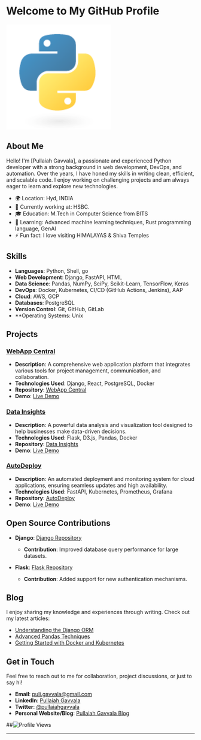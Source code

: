 # Welcome to My GitHub Profile

![Profile Banner](https://github.com/puligithub/pullaiah/blob/master/githublogo.png)

## About Me

Hello! I'm [Pullaiah Gavvala], a passionate and experienced Python developer with a strong background in web development, DevOps, and automation. Over the years, I have honed my skills in writing clean, efficient, and scalable code. I enjoy working on challenging projects and am always eager to learn and explore new technologies.

- 🌍 Location: Hyd, INDIA
- 💼 Currently working at: HSBC.
- 🎓 Education: M.Tech in Computer Science from BITS
- 🌱 Learning: Advanced machine learning techniques, Rust programming language, GenAI
- ⚡ Fun fact: I love visiting HIMALAYAS & Shiva Temples 

## Skills

- **Languages**: Python, Shell, go
- **Web Development**: Django, FastAPI, HTML
- **Data Science**: Pandas, NumPy, SciPy, Scikit-Learn, TensorFlow, Keras
- **DevOps**: Docker, Kubernetes, CI/CD (GitHub Actions, Jenkins), AAP
- **Cloud**: AWS, GCP
- **Databases**: PostgreSQL
- **Version Control**: Git, GitHub, GitLab
- **Operating Systems: Unix 

## Projects

### [WebApp Central](https://github.com/puligithub/pullaiah/webapp-central)

- **Description**: A comprehensive web application platform that integrates various tools for project management, communication, and collaboration.
- **Technologies Used**: Django, React, PostgreSQL, Docker
- **Repository**: [WebApp Central](https://github.com/puligithub/pullaiah/webapp-central)
- **Demo**: [Live Demo](http://webapp-central.example.com)

### [Data Insights](https://https://github.com/puligithub/pullaiah/data-insights)

- **Description**: A powerful data analysis and visualization tool designed to help businesses make data-driven decisions.
- **Technologies Used**: Flask, D3.js, Pandas, Docker
- **Repository**: [Data Insights](https://github.com/puligithub/pullaiah/data-insights)
- **Demo**: [Live Demo](http://data-insights.example.com)

### [AutoDeploy](https://github.com/puligithub/pullaiah/autodeploy)

- **Description**: An automated deployment and monitoring system for cloud applications, ensuring seamless updates and high availability.
- **Technologies Used**: FastAPI, Kubernetes, Prometheus, Grafana
- **Repository**: [AutoDeploy](https://github.com/puligithub/pullaiah/autodeploy)
- **Demo**: [Live Demo](http://autodeploy.example.com)

## Open Source Contributions

- **Django**: [Django Repository](https://github.com/puligithub/pullaiah/django/django)
  - **Contribution**: Improved database query performance for large datasets.

- **Flask**: [Flask Repository](hhttps://github.com/puligithub/pullaiah/pallets/flask)
  - **Contribution**: Added support for new authentication mechanisms.

## Blog

I enjoy sharing my knowledge and experiences through writing. Check out my latest articles:

- [Understanding the Django ORM](https://yourblog.example.com/understanding-the-django-orm)
- [Advanced Pandas Techniques](https://yourblog.example.com/advanced-pandas-techniques)
- [Getting Started with Docker and Kubernetes](https://yourblog.example.com/docker-and-kubernetes)

## Get in Touch

Feel free to reach out to me for collaboration, project discussions, or just to say hi!

- **Email**: puli.gavvala@gmail.com
- **LinkedIn**: [Pullaiah Gavvala](https://www.linkedin.com/in/pullaiahgavvala)
- **Twitter**: [@pullaiahgavvala](https://twitter.com/pullaiahgavvala)
- **Personal Website/Blog**: [Pullaiah Gavvala Blog](https://pullaiahgavvalablog.example.com)

##![Profile Views](https://komarev.com/ghpvc/?username=yourusername&style=flat-square&color=blue)

---
